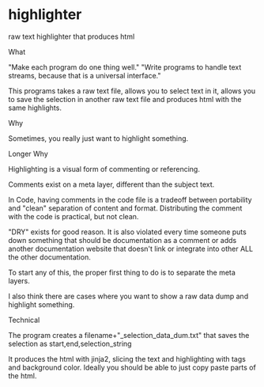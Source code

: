 # highlighter
raw text highlighter that produces html

What

"Make each program do one thing well."
"Write programs to handle text streams, because that is a universal interface."

This programs takes a raw text file, allows you to select text in it,
allows you to save the selection in another raw text file 
and produces html with the same highlights.

Why

Sometimes, you really just want to highlight something.

Longer Why

Highlighting is a visual form of commenting or referencing.

Comments exist on a meta layer, different than the subject text.

In Code, having comments in the code file is a tradeoff between portability and 
"clean" separation of content and format. Distributing the comment with
the code is practical, but not clean.

"DRY" exists for good reason. It is also violated every time
someone puts down something that should be documentation as a comment
or adds another documentation website that doesn't link or integrate
into other ALL the other documentation.

To start any of this, the proper first thing to do is to separate the meta layers.

I also think there are cases where you want to show a raw data dump
and highlight something.

Technical

The program creates a filename+"_selection_data_dum.txt" that saves the
selection as start,end,selection_string

It produces the html with jinja2, slicing the text and highlighting with
<a> tags and background color. Ideally you should be able to just copy
paste parts of the html.

